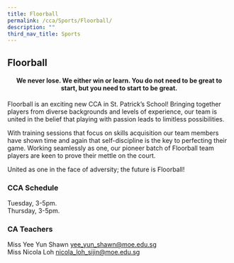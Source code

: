 ```yaml
---
title: Floorball
permalink: /cca/Sports/Floorball/
description: ""
third_nav_title: Sports
---
```

## Floorball

#### <center>We never lose. We either win or learn. You do not need to be great to start, but you need to start to be great.
	
Floorball is an exciting new CCA in St. Patrick’s School! Bringing together players from diverse backgrounds and levels of experience, our team is united in the belief that playing with passion leads to limitless possibilities. 

With training sessions that focus on skills acquisition our team members have shown time and again that self-discipline is the key to perfecting their game. Working seamlessly as one, our pioneer batch of Floorball team players are keen to prove their mettle on the court.  

United as one in the face of adversity; the future is Floorball!
	
### CCA Schedule
Tuesday, 3-5pm.<br>
Thursday, 3-5pm.

### CA Teachers

Miss Yee Yun Shawn [yee\_yun\_shawn@moe.edu.sg](mailto:yee_yun_shawn@moe.edu.sg)<br>
Miss Nicola Loh [nicola\_loh\_sijin@moe.edu.sg](mailto:nicola_loh_sijin@moe.edu.sg)
